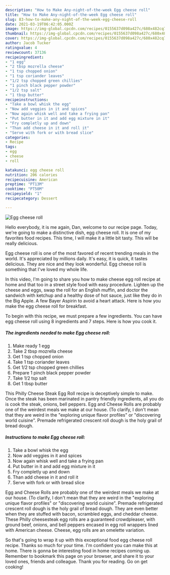 ```yaml
---
description: "How to Make Any-night-of-the-week Egg cheese roll"
title: "How to Make Any-night-of-the-week Egg cheese roll"
slug: 83-how-to-make-any-night-of-the-week-egg-cheese-roll
date: 2021-03-19T06:42:05.000Z
image: https://img-global.cpcdn.com/recipes/0155637d098a427c/680x482cq70/egg-cheese-roll-recipe-main-photo.jpg
thumbnail: https://img-global.cpcdn.com/recipes/0155637d098a427c/680x482cq70/egg-cheese-roll-recipe-main-photo.jpg
cover: https://img-global.cpcdn.com/recipes/0155637d098a427c/680x482cq70/egg-cheese-roll-recipe-main-photo.jpg
author: Jacob Tucker
ratingvalue: 4
reviewcount: 37136
recipeingredient:
- "1 egg"
- "2 tbsp mozrella cheese"
- "1 tsp chopped onion"
- "1 tsp coriander leaves"
- "1/2 tsp chopped green chillies"
- "1 pinch black pepper powder"
- "1/2 tsp salt"
- "1 tbsp butter"
recipeinstructions:
- "Take a bowl whisk the egg"
- "Now add veggies in it and spices"
- "Now again whisk well and take a frying pan"
- "Put butter in it and add egg mixture in it"
- "Fry completly up and down"
- "Than add cheese in it and roll it"
- "Serve with fork or with bread slice"
categories:
- Recipe
tags:
- egg
- cheese
- roll

katakunci: egg cheese roll 
nutrition: 206 calories
recipecuisine: American
preptime: "PT13M"
cooktime: "PT50M"
recipeyield: "1"
recipecategory: Dessert

---
```



![Egg cheese roll](https://img-global.cpcdn.com/recipes/0155637d098a427c/680x482cq70/egg-cheese-roll-recipe-main-photo.jpg)

Hello everybody, it is me again, Dan, welcome to our recipe page. Today, we're going to make a distinctive dish, egg cheese roll. It is one of my favorites food recipes. This time, I will make it a little bit tasty. This will be really delicious.

Egg cheese roll is one of the most favored of recent trending meals in the world. It's appreciated by millions daily. It's easy, it is quick, it tastes delicious. They are nice and they look wonderful. Egg cheese roll is something that I've loved my whole life.

In this video, I&#39;m going to share you how to make cheese egg roll recipe at home and that too in a street style food with easy procedure. Lighten up the cheese and eggs, swap the roll for an English muffin, and doctor the sandwich with ketchup and a healthy dose of hot sauce, just like they do in the Big Apple. A few Bayer Aspirin to avoid a heart attack. Here is how you make the egg cheese roll for breakfast.


To begin with this recipe, we must prepare a few ingredients. You can have egg cheese roll using 8 ingredients and 7 steps. Here is how you cook it.

<!--inarticleads1-->

##### The ingredients needed to make Egg cheese roll:

1. Make ready 1 egg
1. Take 2 tbsp mozrella cheese
1. Get 1 tsp chopped onion
1. Take 1 tsp coriander leaves
1. Get 1/2 tsp chopped green chillies
1. Prepare 1 pinch black pepper powder
1. Take 1/2 tsp salt
1. Get 1 tbsp butter


This Philly Cheese Steak Egg Roll recipe is deceptively simple to make. Once the steak has been marinated in pantry friendly ingredients, all you do is cook the steak, onions, bell peppers. Egg and Cheese Rolls are probably one of the weirdest meals we make at our house. (To clarify, I don&#39;t mean that they are weird in the &#34;exploring unique flavor profiles&#34; or &#34;discovering world cuisine&#34;. Premade refrigerated crescent roll dough is the holy grail of bread dough. 

<!--inarticleads2-->

##### Instructions to make Egg cheese roll:

1. Take a bowl whisk the egg
1. Now add veggies in it and spices
1. Now again whisk well and take a frying pan
1. Put butter in it and add egg mixture in it
1. Fry completly up and down
1. Than add cheese in it and roll it
1. Serve with fork or with bread slice


Egg and Cheese Rolls are probably one of the weirdest meals we make at our house. (To clarify, I don&#39;t mean that they are weird in the &#34;exploring unique flavor profiles&#34; or &#34;discovering world cuisine&#34;. Premade refrigerated crescent roll dough is the holy grail of bread dough. They are even better when they are stuffed with bacon, scrambled eggs, and cheddar cheese. These Philly cheesesteak egg rolls are a guaranteed crowdpleaser, with ground beef, onions, and bell peppers encased in egg roll wrappers lined with American cheese. Cheese, egg rolls are an omelette variation. 

So that's going to wrap it up with this exceptional food egg cheese roll recipe. Thanks so much for your time. I'm confident you can make this at home. There is gonna be interesting food in home recipes coming up. Remember to bookmark this page on your browser, and share it to your loved ones, friends and colleague. Thank you for reading. Go on get cooking!
